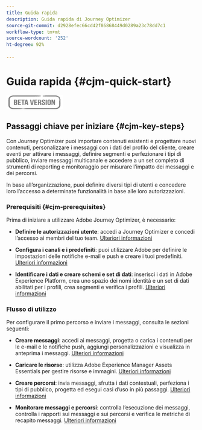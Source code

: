 ```yaml
---
title: Guida rapida
description: Guida rapida di Journey Optimizer
source-git-commit: d2928efec66cd42f86868449d0289a23c78dd7c1
workflow-type: tm+mt
source-wordcount: '252'
ht-degree: 92%

---
```


# Guida rapida {#cjm-quick-start}

![](assets/do-not-localize/badge.png)

## Passaggi chiave per iniziare {#cjm-key-steps}

Con Journey Optimizer puoi importare contenuti esistenti e progettare nuovi contenuti, personalizzare i messaggi con i dati del profilo del cliente, creare eventi per attivare i messaggi, definire segmenti e perfezionare i tipi di pubblico, inviare messaggi multicanale e accedere a un set completo di strumenti di reporting e monitoraggio per misurare l’impatto dei messaggi e dei percorsi.

In base all’organizzazione, puoi definire diversi tipi di utenti e concedere loro l’accesso a determinate funzionalità in base alle loro autorizzazioni.

### Prerequisiti  {#cjm-prerequisites}

Prima di iniziare a utilizzare Adobe Journey Optimizer, è necessario:

* **Definire le autorizzazioni utente**: accedi a Journey Optimizer e concedi l’accesso ai membri del tuo team. [Ulteriori informazioni](../using/administration/permissions.md)

* **Configura i canali e i predefiniti**: puoi utilizzare Adobe per definire le impostazioni delle notifiche e-mail e push e creare i tuoi predefiniti. [Ulteriori informazioni](../using/configuration/message-presets.md)

* **Identificare i dati e creare schemi e set di dati**: inserisci i dati in Adobe Experience Platform, crea uno spazio dei nomi identità e un set di dati abilitati per i profili, crea segmenti e verifica i profili. [Ulteriori informazioni](https://experienceleague.adobe.com/docs/experience-platform/ingestion/home.html?lang=it)


### Flusso di utilizzo

Per configurare il primo percorso e inviare i messaggi, consulta le sezioni seguenti:

* **Creare messaggi**: accedi ai messaggi, progetta o carica i contenuti per le e-mail e le notifiche push, aggiungi personalizzazioni e visualizza in anteprima i messaggi. [Ulteriori informazioni](create-message.md)

* **Caricare le risorse**: utilizza Adobe Experience Manager Assets Essentials per gestire risorse e immagini. [Ulteriori informazioni](assets-essentials.md)

<!--* **Define audience**: create segments, create events, manage consent and privacy. [Read more](audiences.md)-->

* **Creare percorsi**: invia messaggi, sfrutta i dati contestuali, perfeziona i tipi di pubblico, progetta ed esegui casi d’uso in più passaggi. [Ulteriori informazioni](building-journeys/journey.md)

* **Monitorare messaggi e percorsi**: controlla l’esecuzione dei messaggi, controlla i rapporti sui messaggi e sui percorsi e verifica le metriche di recapito messaggi. [Ulteriori informazioni](message-monitoring.md)

